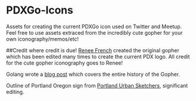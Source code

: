 PDXGo-Icons 
===========

Assets for creating the current PDXGo icon used on Twitter and Meetup.  Feel free to use assets extraced from the incredibly cute gopher for your own iconography/memos/etc!

##Credit where credit is due!
[Renee French](http://reneefrench.blogspot.com/) created the original gopher which has been edited many times to create the current PDX logo.  All credit for the cute gopher iconography goes to Renee!  

Golang wrote a [blog post](http://blog.golang.org/gopher) which covers the entire history of the Gopher.  

Outline of Portland Oregon sign from [Portland Urban Sketchers](http://workshops.urbansketchers.org/2012/04/location-sketching-in-watercolor.html), significant editing.
